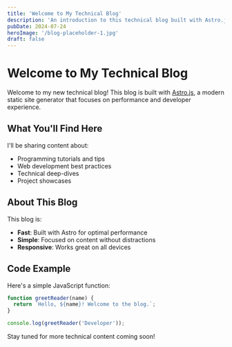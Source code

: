 ```yaml
---
title: 'Welcome to My Technical Blog'
description: 'An introduction to this technical blog built with Astro.js'
pubDate: 2024-07-24
heroImage: '/blog-placeholder-1.jpg'
draft: false
---
```


# Welcome to My Technical Blog

Welcome to my new technical blog! This blog is built with [Astro.js](https://astro.build), a modern static site generator that focuses on performance and developer experience.

## What You'll Find Here

I'll be sharing content about:

- Programming tutorials and tips
- Web development best practices
- Technical deep-dives
- Project showcases

## About This Blog

This blog is:
- **Fast**: Built with Astro for optimal performance
- **Simple**: Focused on content without distractions
- **Responsive**: Works great on all devices

## Code Example

Here's a simple JavaScript function:

```javascript
function greetReader(name) {
  return `Hello, ${name}! Welcome to the blog.`;
}

console.log(greetReader('Developer'));
```

Stay tuned for more technical content coming soon!